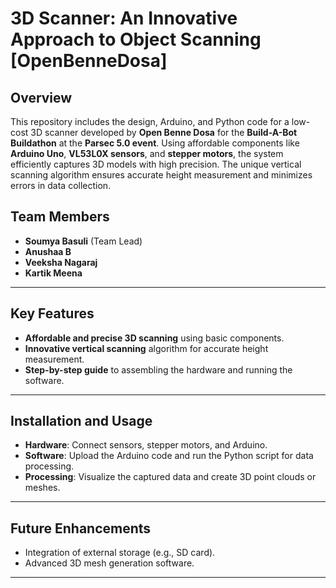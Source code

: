 # 3D Scanner: An Innovative Approach to Object Scanning [OpenBenneDosa]

## Overview

This repository includes the design, Arduino, and Python code for a low-cost 3D scanner developed by **Open Benne Dosa** for the **Build-A-Bot Buildathon** at the **Parsec 5.0 event**. Using affordable components like **Arduino Uno**, **VL53L0X sensors**, and **stepper motors**, the system efficiently captures 3D models with high precision. The unique vertical scanning algorithm ensures accurate height measurement and minimizes errors in data collection.

## Team Members
- **Soumya Basuli** (Team Lead)
- **Anushaa B**
- **Veeksha Nagaraj**
- **Kartik Meena**

---

## Key Features
- **Affordable and precise 3D scanning** using basic components.
- **Innovative vertical scanning** algorithm for accurate height measurement.
- **Step-by-step guide** to assembling the hardware and running the software.

---

## Installation and Usage

- **Hardware**: Connect sensors, stepper motors, and Arduino.
- **Software**: Upload the Arduino code and run the Python script for data processing.
- **Processing**: Visualize the captured data and create 3D point clouds or meshes.

---

## Future Enhancements
- Integration of external storage (e.g., SD card).
- Advanced 3D mesh generation software.

---

